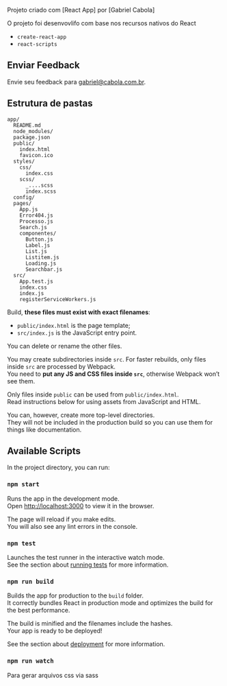Projeto criado com [React App] por [Gabriel Cabola]


O projeto foi desenvovlifo com base nos recursos nativos do React

* `create-react-app`
* `react-scripts`


## Enviar Feedback

Envie seu feedback para  [gabriel@cabola.com.br](mailto:gabriel@cabola.com.br).

## Estrutura de pastas

```
app/
  README.md
  node_modules/
  package.json  
  public/
    index.html
    favicon.ico
  styles/
    css/
      index.css
    scss/
      _....scss
      index.scss
  config/
  pages/
    App.js
    Error404.js
    Processo.js
    Search.js
    componentes/
      Button.js
      Label.js
      List.js
      Listitem.js
      Loading.js
      Searchbar.js
  src/
    App.test.js
    index.css
    index.js
    registerServiceWorkers.js
```

Build, **these files must exist with exact filenames**:

* `public/index.html` is the page template;
* `src/index.js` is the JavaScript entry point.

You can delete or rename the other files.

You may create subdirectories inside `src`. For faster rebuilds, only files inside `src` are processed by Webpack.<br>
You need to **put any JS and CSS files inside `src`**, otherwise Webpack won’t see them.

Only files inside `public` can be used from `public/index.html`.<br>
Read instructions below for using assets from JavaScript and HTML.

You can, however, create more top-level directories.<br>
They will not be included in the production build so you can use them for things like documentation.

## Available Scripts

In the project directory, you can run:

### `npm start`

Runs the app in the development mode.<br>
Open [http://localhost:3000](http://localhost:3000) to view it in the browser.

The page will reload if you make edits.<br>
You will also see any lint errors in the console.

### `npm test`

Launches the test runner in the interactive watch mode.<br>
See the section about [running tests](#running-tests) for more information.

### `npm run build`

Builds the app for production to the `build` folder.<br>
It correctly bundles React in production mode and optimizes the build for the best performance.

The build is minified and the filenames include the hashes.<br>
Your app is ready to be deployed!

See the section about [deployment](#deployment) for more information.

### `npm run watch`

Para gerar arquivos css via sass
